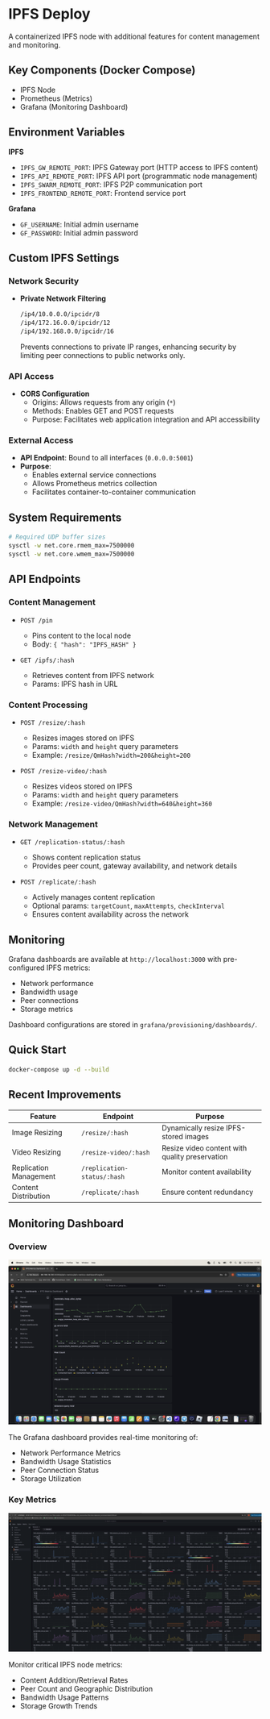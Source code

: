 # IPFS Deploy

A containerized IPFS node with additional features for content management and monitoring.

## Key Components (Docker Compose)
* IPFS Node
* Prometheus (Metrics)
* Grafana (Monitoring Dashboard)

## Environment Variables

**IPFS**
* `IPFS_GW_REMOTE_PORT`: IPFS Gateway port (HTTP access to IPFS content)
* `IPFS_API_REMOTE_PORT`: IPFS API port (programmatic node management)
* `IPFS_SWARM_REMOTE_PORT`: IPFS P2P communication port
* `IPFS_FRONTEND_REMOTE_PORT`: Frontend service port

**Grafana**
* `GF_USERNAME`: Initial admin username
* `GF_PASSWORD`: Initial admin password

## Custom IPFS Settings

### Network Security
* **Private Network Filtering**
  ```bash
  /ip4/10.0.0.0/ipcidr/8
  /ip4/172.16.0.0/ipcidr/12
  /ip4/192.168.0.0/ipcidr/16
  ```
  Prevents connections to private IP ranges, enhancing security by limiting peer connections to public networks only.

### API Access
* **CORS Configuration**
  - Origins: Allows requests from any origin (`*`)
  - Methods: Enables GET and POST requests
  - Purpose: Facilitates web application integration and API accessibility

### External Access
* **API Endpoint**: Bound to all interfaces (`0.0.0.0:5001`)
* **Purpose**: 
  - Enables external service connections
  - Allows Prometheus metrics collection
  - Facilitates container-to-container communication

## System Requirements
```bash
# Required UDP buffer sizes
sysctl -w net.core.rmem_max=7500000
sysctl -w net.core.wmem_max=7500000
```

## API Endpoints

### Content Management
* `POST /pin`
  - Pins content to the local node
  - Body: `{ "hash": "IPFS_HASH" }`

* `GET /ipfs/:hash`
  - Retrieves content from IPFS network
  - Params: IPFS hash in URL

### Content Processing
* `POST /resize/:hash`
  - Resizes images stored on IPFS
  - Params: `width` and `height` query parameters
  - Example: `/resize/QmHash?width=200&height=200`

* `POST /resize-video/:hash`
  - Resizes videos stored on IPFS
  - Params: `width` and `height` query parameters
  - Example: `/resize-video/QmHash?width=640&height=360`

### Network Management
* `GET /replication-status/:hash`
  - Shows content replication status
  - Provides peer count, gateway availability, and network details

* `POST /replicate/:hash`
  - Actively manages content replication
  - Optional params: `targetCount`, `maxAttempts`, `checkInterval`
  - Ensures content availability across the network

## Monitoring
Grafana dashboards are available at `http://localhost:3000` with pre-configured IPFS metrics:
* Network performance
* Bandwidth usage
* Peer connections
* Storage metrics

Dashboard configurations are stored in `grafana/provisioning/dashboards/`.

## Quick Start
```bash
docker-compose up -d --build
```

## Recent Improvements

| Feature | Endpoint | Purpose |
|---------|----------|----------|
| Image Resizing | `/resize/:hash` | Dynamically resize IPFS-stored images |
| Video Resizing | `/resize-video/:hash` | Resize video content with quality preservation |
| Replication Management | `/replication-status/:hash` | Monitor content availability |
| Content Distribution | `/replicate/:hash` | Ensure content redundancy |

## Monitoring Dashboard

### Overview
![IPFS Dashboard Overview](./images/dashboard-overview.png)

The Grafana dashboard provides real-time monitoring of:
* Network Performance Metrics
* Bandwidth Usage Statistics
* Peer Connection Status
* Storage Utilization

### Key Metrics
![IPFS Metrics Detail](./images/metrics-detail.png)

Monitor critical IPFS node metrics:
* Content Addition/Retrieval Rates
* Peer Count and Geographic Distribution
* Bandwidth Usage Patterns
* Storage Growth Trends